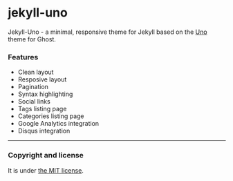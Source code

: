 # jekyll-uno

Jekyll-Uno - a minimal, responsive theme for Jekyll based on the [Uno](https://github.com/daleanthony/Uno) theme for Ghost.

### Features

* Clean layout
* Resposive layout
* Pagination
* Syntax highlighting
* Social links
* Tags listing page
* Categories listing page
* Google Analytics integration
* Disqus integration

---

### Copyright and license

It is under [the MIT license](/LICENSE).